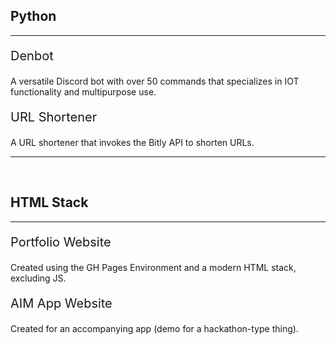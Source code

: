 <h2> Python </h2>

<hr>

<div content class="projects">
  <div content>
    <p style="font-size:20px"> Denbot </p>
  </div>
  <div content>
    <p> 
      A versatile Discord bot with over 50 commands that specializes in IOT functionality and multipurpose use. 
    </p>
  </div>
</div>

<div content class="projects">
  <div content>
    <p style="font-size:20px"> URL Shortener </p>
  </div>
  <div content>
    <p> 
      A URL shortener that invokes the Bitly API to shorten URLs.
    </p>
  </div>
</div>

<hr>

<br>

<h2> HTML Stack </h2>

<hr>

<div content class="projects">
  <div content>
    <p style="font-size:20px"> Portfolio Website </p>
  </div>
  <div content>
    <p> 
      Created using the GH Pages Environment and a modern HTML stack, excluding JS.
    </p>
  </div>
</div>

<div content class="projects">
  <div content>
    <p style="font-size:20px"> AIM App Website </p>
  </div>
  <div content>
    <p> 
      Created for an accompanying app (demo for a hackathon-type thing).
    </p>
  </div>
</div>

